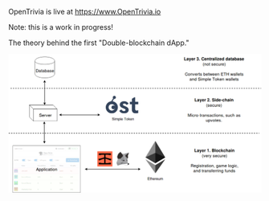 OpenTrivia is live at https://www.OpenTrivia.io

Note: this is a work in progress!

The theory behind the first "Double-blockchain dApp."

![alt text](https://github.com/blockchainbuddha/OpenTrivia/blob/master/assets/Explainer.png)
